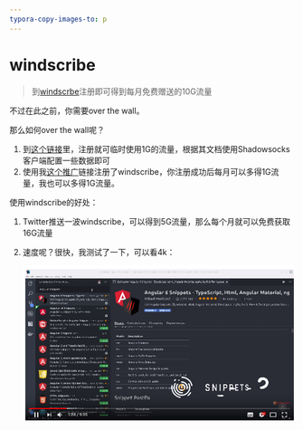 ```yaml
---
typora-copy-images-to: p
---
```


# windscribe

> 到[windscrbe](https://windscribe.com/?friend=xgcs9fnm)注册即可得到每月免费赠送的10G流量

不过在此之前，你需要over the wall。

那么如何over the wall呢？

1. 到[这个链接](http://getyangmei.com?v=oWqQ)里，注册就可临时使用1G的流量，根据其文档使用Shadowsocks客户端配置一些数据即可 
2. 使用我[这个推广](https://windscribe.com/?friend=xgcs9fnm)链接注册了windscribe，你注册成功后每月可以多得1G流量，我也可以多得1G流量。

使用windscribe的好处：

1. Twitter推送一波windscribe，可以得到5G流量，那么每个月就可以免费获取16G流量

2. 速度呢？很快，我测试了一下，可以看4k：

   ![1533118611315](p/1533118611315.png)

   
